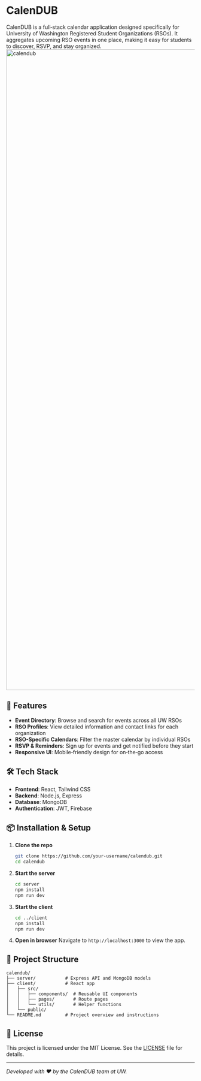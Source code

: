 
# CalenDUB

CalenDUB is a full‑stack calendar application designed specifically for University of Washington Registered Student Organizations (RSOs). It aggregates upcoming RSO events in one place, making it easy for students to discover, RSVP, and stay organized.
<img width="1710" alt="calendub" src="https://github.com/user-attachments/assets/5a625629-225e-4445-a4f9-dcb533aac123" />

## 🚀 Features

* **Event Directory**: Browse and search for events across all UW RSOs
* **RSO Profiles**: View detailed information and contact links for each organization
* **RSO-Specific Calendars**: Filter the master calendar by individual RSOs
* **RSVP & Reminders**: Sign up for events and get notified before they start
* **Responsive UI**: Mobile‑friendly design for on‑the‑go access

## 🛠️ Tech Stack

* **Frontend**: React, Tailwind CSS
* **Backend**: Node.js, Express
* **Database**: MongoDB
* **Authentication**: JWT, Firebase

## 📦 Installation & Setup

1. **Clone the repo**

   ```bash
   git clone https://github.com/your-username/calendub.git
   cd calendub
   ```

2. **Start the server**

   ```bash
   cd server
   npm install
   npm run dev
   ```

3. **Start the client**

   ```bash
   cd ../client
   npm install
   npm run dev
   ```

4. **Open in browser**
   Navigate to `http://localhost:3000` to view the app.

## 📂 Project Structure

```
calendub/
├── server/           # Express API and MongoDB models
├── client/           # React app
│   ├── src/
│   │   ├── components/  # Reusable UI components
│   │   ├── pages/       # Route pages
│   │   └── utils/       # Helper functions
│   └── public/
└── README.md         # Project overview and instructions
```


## 📄 License

This project is licensed under the MIT License. See the [LICENSE](LICENSE) file for details.

---

*Developed with ❤️ by the CalenDUB team at UW.*

